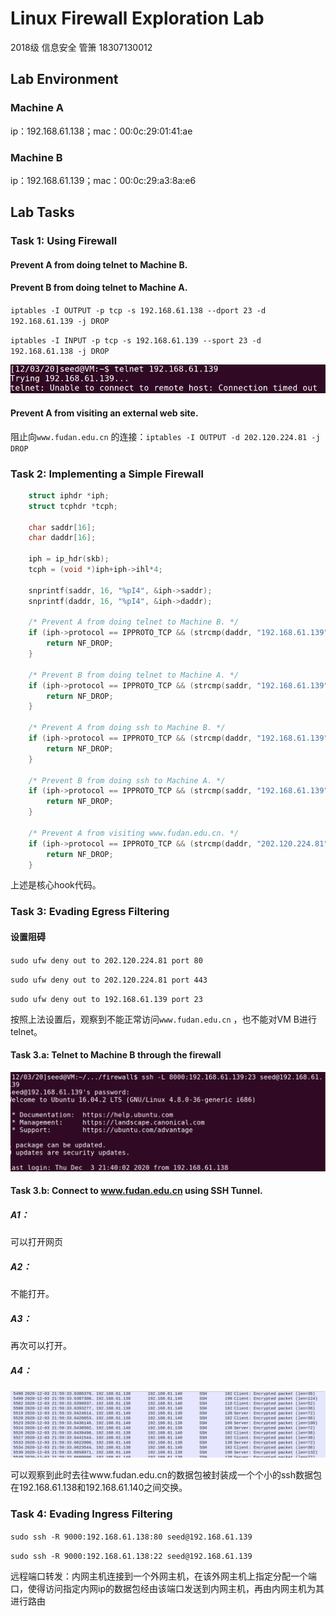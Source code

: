 # Linux Firewall Exploration Lab

2018级 信息安全 管箫 18307130012

## Lab Environment

### Machine A

ip：192.168.61.138；mac：00:0c:29:01:41:ae

### Machine B

ip：192.168.61.139；mac：00:0c:29:a3:8a:e6

## Lab Tasks

### Task 1: Using Firewall

#### Prevent A from doing telnet to Machine B.

#### Prevent B from doing telnet to Machine A.

`iptables -I OUTPUT -p tcp -s 192.168.61.138 --dport 23 -d 192.168.61.139 -j DROP  `

`iptables -I INPUT -p tcp -s 192.168.61.139 --sport 23 -d 192.168.61.138 -j DROP`

![image-20201204010616246](image-20201204010616246.png)

#### Prevent A from visiting an external web site.

阻止向`www.fudan.edu.cn` 的连接：`iptables -I OUTPUT -d 202.120.224.81 -j DROP`

### Task 2: Implementing a Simple Firewall

```c
	struct iphdr *iph;
	struct tcphdr *tcph;

	char saddr[16];
	char daddr[16];

	iph = ip_hdr(skb);
	tcph = (void *)iph+iph->ihl*4;

	snprintf(saddr, 16, "%pI4", &iph->saddr);
	snprintf(daddr, 16, "%pI4", &iph->daddr);

	/* Prevent A from doing telnet to Machine B. */
	if (iph->protocol == IPPROTO_TCP && (strcmp(daddr, "192.168.61.139") == 0) && tcph->dest == htons(23)) {
		return NF_DROP;
	} 

	/* Prevent B from doing telnet to Machine A. */
	if (iph->protocol == IPPROTO_TCP && (strcmp(saddr, "192.168.61.139") == 0) && tcph->source == htons(23)) {
		return NF_DROP;
	} 

	/* Prevent A from doing ssh to Machine B. */
	if (iph->protocol == IPPROTO_TCP && (strcmp(daddr, "192.168.61.139") == 0) && tcph->dest == htons(22)) {
		return NF_DROP;
	} 

	/* Prevent B from doing ssh to Machine A. */
	if (iph->protocol == IPPROTO_TCP && (strcmp(saddr, "192.168.61.139") == 0) && tcph->source == htons(22)) {
		return NF_DROP;
	} 

	/* Prevent A from visiting www.fudan.edu.cn. */
	if (iph->protocol == IPPROTO_TCP && (strcmp(daddr, "202.120.224.81") == 0) && (tcph->dest == htons(80) || tcph->dest == htons(443)){
		return NF_DROP;
	} 
```

上述是核心hook代码。



### Task 3: Evading Egress Filtering

#### 设置阻碍

`sudo ufw deny out to 202.120.224.81 port 80`

`sudo ufw deny out to 202.120.224.81 port 443`

`sudo ufw deny out to 192.168.61.139 port 23`

按照上法设置后，观察到不能正常访问`www.fudan.edu.cn` ，也不能对VM B进行telnet。

#### Task 3.a: Telnet to Machine B through the firewall

![image-20201204024701152](image-20201204024701152.png)

#### Task 3.b: Connect to www.fudan.edu.cn using SSH Tunnel.

##### A1：

可以打开网页

##### A2：

不能打开。

##### A3：

再次可以打开。

##### A4：

![image-20201204030105849](image-20201204030105849.png)

可以观察到此时去往www.fudan.edu.cn的数据包被封装成一个个小的ssh数据包在192.168.61.138和192.168.61.140之间交换。

### Task 4: Evading Ingress Filtering

`sudo ssh -R 9000:192.168.61.138:80 seed@192.168.61.139`

`sudo ssh -R 9000:192.168.61.138:22 seed@192.168.61.139`

远程端口转发：内网主机连接到一个外网主机，在该外网主机上指定分配一个端口，使得访问指定内网ip的数据包经由该端口发送到内网主机，再由内网主机为其进行路由
